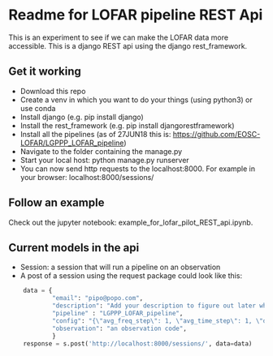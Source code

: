 # Readme for LOFAR pipeline REST Api
This is an experiment to see if we can make the LOFAR data more accessible.
This is a django REST api using the django rest_framework. 

## Get it working
* Download this repo
* Create a venv in which you want to do your things (using python3) or use conda
* Install django (e.g. pip install django)
* Install the rest_framework (e.g. pip install djangorestframework)
* Install all the pipelines (as of 27JUN18 this is: https://github.com/EOSC-LOFAR/LGPPP_LOFAR_pipeline)
* Navigate to the folder containing the manage.py
* Start your local host: python manage.py runserver
* You can now send http requests to the localhost:8000. For example in your browser: localhost:8000/sessions/

## Follow an example
Check out the jupyter notebook: example_for_lofar_pilot_REST_api.ipynb. 

## Current models in the api
* Session: a session that will run a pipeline on an observation
* A post of a session using the request package could look like this:
```python
	data = {
			"email": "pipo@popo.com",
			"description": "Add your description to figure out later what this is.",
			"pipeline" : "LGPPP_LOFAR_pipeline",
			"config": "{\"avg_freq_step\": 1, \"avg_time_step\": 1, \"do_demix\": 1, \"demix_freq_step\": 1, \"demix_time_step\": 1, \"demix_sources\": 1, \"select_NL\": 1,\"parset\": 1}",
			"observation": "an observation code",
			}
	response = s.post('http://localhost:8000/sessions/', data=data)
```